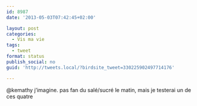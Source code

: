 ```yaml
---
id: 8987
date: '2013-05-03T07:42:45+02:00'

layout: post
categories:
  - Vis ma vie
tags:
  - tweet
format: status
publish_social: no
guid: 'http://tweets.local/?birdsite_tweet=330225902497714176'

---
```


@kemathy j’imagine. pas fan du salé/sucré le matin, mais je testerai un de ces quatre